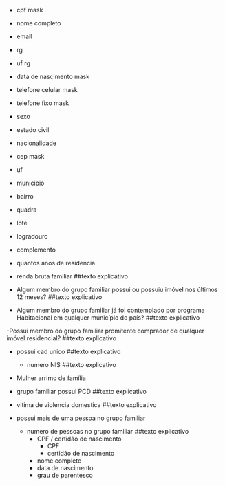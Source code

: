 - cpf mask
- nome completo
- email
- rg
- uf rg
- data de nascimento mask
- telefone celular mask
- telefone fixo mask
- sexo
- estado civil
- nacionalidade
- cep mask
- uf
- municipio 
- bairro
- quadra
- lote
- logradouro
- complemento
- quantos anos de residencia
- renda bruta familiar       ##texto explicativo

- Algum membro do grupo familiar possui ou possuiu imóvel nos últimos
12 meses?       ##texto explicativo 

- Algum membro do grupo familiar já foi contemplado por programa Habitacional
em qualquer município do país?       ##texto explicativo 

-Possui membro do grupo familiar promitente comprador de qualquer imóvel
residencial?       ##texto explicativo 

- possui cad unico       ##texto explicativo
	- numero NIS       ##texto explicativo

- Mulher arrimo de família
- grupo familiar possui PCD       ##texto explicativo
- vitima de violencia domestica       ##texto explicativo

- possui mais de uma pessoa no grupo familiar
	- numero de pessoas no grupo familiar       ##texto explicativo
		- CPF / certidão de nascimento
			- CPF
			- certidão de nascimento
		- nome completo
		- data de nascimento
		- grau de parentesco